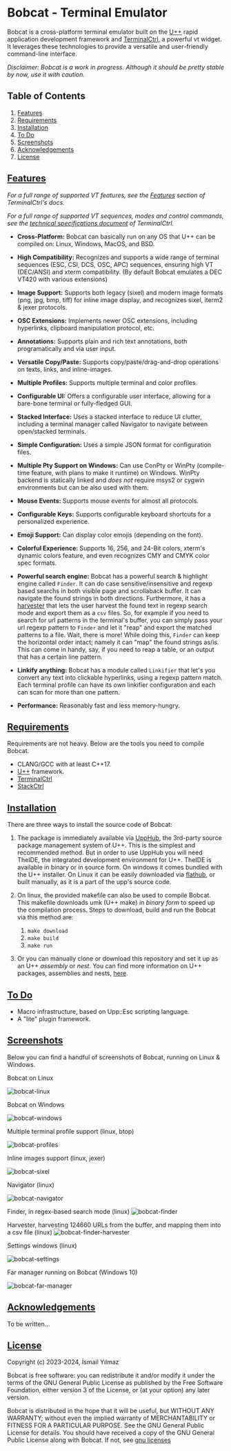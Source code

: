 
# Bobcat - Terminal Emulator

Bobcat is a cross-platform terminal emulator built on the [U++](https://www.ultimatepp.org/index.html) rapid application development framework and [TerminalCtrl](https://github.com/ismail-yilmaz/Terminal), a powerful vt widget. It leverages these technologies to provide a versatile and user-friendly command-line interface.

*Disclaimer: Bobcat is a work in progress. Although it *should be* pretty stable by now, use it with caution.*

## Table of Contents

 1. [Features](#Features)
 2. [Requirements](#Requirements)
 3. [Installation](#Installation)
 4. [To Do](#ToDo)
 5. [Screenshots](#Screenshots)
 6. [Acknowledgements](#Acknowledgements)
 7. [License](#License)

## [Features](#Features)

*For a full range of supported VT features, see the [Features](https://github.com/ismail-yilmaz/Terminal#features) section of TerminalCtrl's docs.*

*For a full range of supported VT sequences, modes and control commands, see the [technical specifications document](https://github.com/ismail-yilmaz/Terminal/blob/master/Terminal/Specs.md) of TerminalCtrl.*

- **Cross-Platform:** Bobcat can basically run on any OS that U++ can be compiled on: Linux, Windows, MacOS, and BSD.
- **High Compatibility:** Recognizes and supports a wide range of terminal sequences (ESC, CSI, DCS, OSC, APC) sequences, ensuring high VT (DEC/ANSI) and xterm compatibility. (By default Bobcat emulates a DEC VT420 with various extensions)
- **Image Support:** Supports both legacy (sixel) and modern image formats (png, jpg, bmp, tiff) for inline image display, and recognizes sixel, iterm2 & jexer protocols.
- **OSC Extensions:** Implements newer OSC extensions, including hyperlinks, clipboard manipulation protocol, etc.
- **Annotations:** Supports plain and rich text annotations, both programatically and via user input.
- **Versatile Copy/Paste:** Supports copy/paste/drag-and-drop operations on texts, links, and inline-images.
- **Multiple Profiles:** Supports multiple terminal and color profiles.
- **Configurable UI:** Offers a configurable user interface, allowing for a bare-bone terminal or fully-fledged GUI.
- **Stacked Interface:** Uses a stacked interface to reduce UI clutter, including a terminal manager called Navigator to navigate between open/stacked terminals.
- **Simple Configuration:** Uses a simple JSON format for configuration files.
- **Multiple Pty Support on Windows:** Can use ConPty or WinPty (compile-time feature, with plans to make it runtime) on Windows. WinPty backend is statically linked and *does not* require msys2 or cygwin environments but can be also used with them.
- **Mouse Events:** Supports mouse events for almost all protocols.
- **Configurable Keys:** Supports configurable keyboard shortcuts for a personalized experience.
- **Emoji Support:** Can display color emojis (depending on the font).
- **Colorful Experience:** Supports 16, 256, and 24-Bit colors, xterm's dynamic colors feature, and even recognizes CMY and CMYK color spec formats.
- **Powerful search engine:** Bobcat has a powerful search & highlight engine called `Finder`. It can do case sensitive/insensitive and regexp based searchs in both visible page and scrollaback buffer. It can navigate the found strings in both directions. Furthermore, it has a [harvester](#bobcat-finder-harvester) that lets the user harvest the found text in regexp search mode and export them as a `csv` files. So, for example if you need to search for url patterns in the terminal's buffer, you can simply pass your url regexp pattern to `Finder` and let it "reap" and export the matched patterns to a file. Wait, there is more! While doing this, `Finder` can keep the horizontal order intact; namely it can "map" the found strings as/is. This can come in handy, say, if you need to reap a table, or an output that has a certain line pattern.
- **Linkify anything:** Bobcat has a module called `Linkifier` that let's you convert any text into clickable hyperlinks, using a regexp pattern match. Each terminal profile can have its own linkifier configuration and each can scan for more than one pattern. 

- **Performance:** Reasonably fast and less memory-hungry.


## [Requirements](#Requirements)

Requirements are not heavy.  Below are the tools you need to compile Bobcat.

- CLANG/GCC with at least C++17.
- [U++](https://www.ultimatepp.org) framework.
- [TerminalCtrl](https://github.com/ismail-yilmaz/Terminal)
- [StackCtrl](https://github.com/ismail-yilmaz/StackCtrl)  

## [Installation](#Installation)

There are three ways to install the source code of Bobcat:

1.  The package is immediately available via [UppHub](https://www.ultimatepp.org/app$ide$UppHub_en-us.html), the 3rd-party source package management system of U++. This is the simplest and recommended method. But in order to use UppHub you will need TheIDE, the integrated development environment for U++. TheIDE is available in binary or in source form. On windows it comes bundled with the U++ installer. On Linux it can be easily downloaded via [flathub](https://flathub.org/apps/org.ultimatepp.TheIDE), or built manually, as it is a part of the upp's source code. 

2. On linux, the provided makefile can also be used to compile Bobcat. This makefile downloads umk (U++ make) *in binary form* to speed up the compilation process. Steps to download, build and run the Bobcat via this method are:

	1. `make download`
	2. `make build`
	3. `make run`

3.  Or you can manually clone or download this repository and set it up as an U++ _assembly_ or _nest_. You can find more information on U++ packages, assemblies and nests, [here](https://www.ultimatepp.org/app$ide$PackagesAssembliesAndNests$en-us.html).

## [To Do](#ToDo)

- Macro infrastructure, based on Upp::Esc scripting language.
- A "lite" plugin framework.

## [Screenshots](#Screenshots)

Below you can find a handful of screenshots of Bobcat, running on Linux & Windows.

Bobcat on Linux 

![bobcat-linux](resources/bobcat-about-linux.png)

Bobcat on Windows

![bobcat-windows](resources/bobcat-about-windows.png)

Multiple terminal profile support (linux, btop)

![bobcat-profiles](resources/bobcat-profiles-linux.png)

Inline images support (linux, jexer)

![bobcat-sixel](resources/bobcat-jexer-sixel-linux.png)

Navigator (linux)

![bobcat-navigator](resources/bobcat-navigator-linux.png)

Finder, in regex-based search mode (linux)
![bobcat-finder](resources/bobcat-finder-linux.png)

Harvester, harvesting 124660 URLs from the buffer, and mapping them into a csv file (linux)
![bobcat-finder-harvester](resources/bobcat-finder-harvester-linux.png)

Settings windows (linux)

![bobcat-settings](resources/bobcat-settings-linux.png)

Far manager running on Bobcat (Windows 10)

![bobcat-far-manager](resources/bobcat-far-manager-windows.png)

## [Acknowledgements](#Acknowledgements)

To be written...

## [License](#License)

Copyright (c) 2023-2024, İsmail Yılmaz

Bobcat is free software: you can redistribute it and/or modify it under the terms of the GNU General Public License as published by the Free Software Foundation, either version 3 of the License, or (at your option) any later version.

Bobcat is distributed in the hope that it will be useful, but WITHOUT ANY WARRANTY; without even the implied warranty of MERCHANTABILITY or FITNESS FOR A PARTICULAR PURPOSE. See the GNU General Public License for details. You should have received a copy of the GNU General Public License along with Bobcat. If not, see [gnu licenses](http://www.gnu.org/licenses/)

